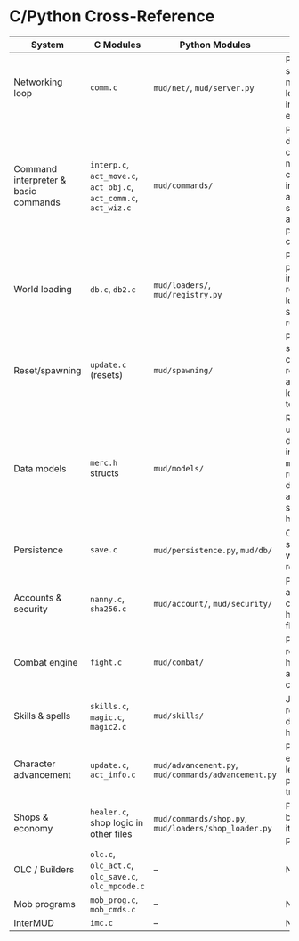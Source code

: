 # C/Python Cross-Reference

| System | C Modules | Python Modules | Status |
| --- | --- | --- | --- |
| Networking loop | `comm.c` | `mud/net/`, `mud/server.py` | Python telnet server mirrors network loop; C loop still used in legacy engine |
| Command interpreter & basic commands | `interp.c`, `act_move.c`, `act_obj.c`, `act_comm.c`, `act_wiz.c` | `mud/commands/` | Python dispatcher covers movement, communication, inventory, admin; supports abbreviations & permission checks |
| World loading | `db.c`, `db2.c` | `mud/loaders/`, `mud/registry.py` | Python loaders parse areas into world registry; C loader still serves legacy runtime |
| Reset/spawning | `update.c` (resets) | `mud/spawning/` | Python scheduler clears and repopulates areas; C update loop unused in tests |
| Data models | `merc.h` structs | `mud/models/` | Reset logic now uses schema dataclasses instead of `merc.h` structs; runtime dataclasses added for shops, skills, helps, socials |
| Persistence | `save.c` | `mud/persistence.py`, `mud/db/` | Characters saved to JSON with atomic file replacement |
| Accounts & security | `nanny.c`, `sha256.c` | `mud/account/`, `mud/security/` | Python handles account creation and hashing; login flow incomplete |
| Combat engine | `fight.c` | `mud/combat/` | Python engine resolves hit/miss rolls and death cleanup |
| Skills & spells | `skills.c`, `magic.c`, `magic2.c` | `mud/skills/` | JSON-driven registry dispatches skill handlers |
| Character advancement | `update.c`, `act_info.c` | `mud/advancement.py`, `mud/commands/advancement.py` | Python handles experience, leveling, practice, and training |
| Shops & economy | `healer.c`, shop logic in other files | `mud/commands/shop.py`, `mud/loaders/shop_loader.py` | Python lists, buys, and sells items using profit margins |
| OLC / Builders | `olc.c`, `olc_act.c`, `olc_save.c`, `olc_mpcode.c` | – | Not yet ported |
| Mob programs | `mob_prog.c`, `mob_cmds.c` | – | Not yet ported |
| InterMUD | `imc.c` | – | Not yet ported |

